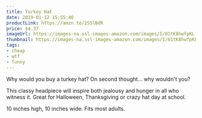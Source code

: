 ```yaml
---
title: Turkey Hat
date: 2019-01-12 15:55:40
productLink: https://amzn.to/2SSlBdR
price: $4.37
imageUrl: https://images-na.ssl-images-amazon.com/images/I/81tK8hwfpKL._UY879_.jpg
thumbnail: https://images-na.ssl-images-amazon.com/images/I/81tK8hwfpKL._SR600,315_.jpg
tags:
- cheap
- wtf
- funny
---
```


Why would you buy a turkey hat? On second thought... why wouldn't you?

This classy headpiece will inspire both jealousy and hunger in all who witness it. Great for Halloween, Thanksgiving or crazy hat day at school.

10 inches high, 10 inches wide. Fits most adults.